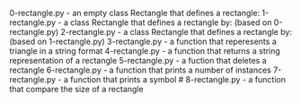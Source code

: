 0-rectangle.py - an empty class Rectangle that defines a rectangle:
1-rectangle.py - a class Rectangle that defines a rectangle by: (based on 0-rectangle.py)
2-rectangle.py - a class Rectangle that defines a rectangle by: (based on 1-rectangle.py)
3-rectangle.py - a function that reperesents a triangle in a string format
4-rectangle.py - a function that returns a string representation of a rectangle
5-rectangle.py - a fuction that deletes a rectangle
6-rectangle.py - a function that prints a number of instances
7-rectangle.py - a function that prints a symbol #
8-rectangle.py - a function that compare the size of a rectangle
